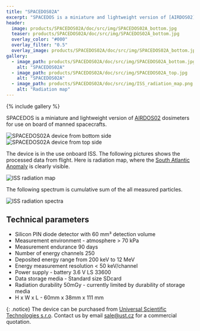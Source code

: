 ```yaml
---
title: "SPACEDOS02A"
excerpt: "SPACEDOS is a miniature and lightweight version of [AIRDOS02](https://github.com/UniversalScientificTechnologies/AIRDOS02) dosimeters for use on board of manned spacecrafts."
header:
  image: products/SPACEDOS02A/doc/src/img/SPACEDOS02A_bottom.jpg
  teaser: products/SPACEDOS02A/doc/src/img/SPACEDOS02A_bottom.jpg
  overlay_color: "#000"
  overlay_filter: "0.5"
  overlay_image: products/SPACEDOS02A/doc/src/img/SPACEDOS02A_bottom.jpg
gallery:
  - image_path: products/SPACEDOS02A/doc/src/img/SPACEDOS02A_bottom.jpg
    alt: "SPACEDOS02A"
  - image_path: products/SPACEDOS02A/doc/src/img/SPACEDOS02A_top.jpg
    alt: "SPACEDOS02A"
  - image_path: products/SPACEDOS02A/doc/src/img/ISS_radiation_map.png
    alt: "Radiation map"
---
```


{% include gallery %}

SPACEDOS is a miniature and lightweight version of [AIRDOS02](https://github.com/UniversalScientificTechnologies/AIRDOS02) dosimeters for use on board of manned spacecrafts.

![SPACEDOS02A device from bottom side](../doc/src/img/SPACEDOS02A_bottom.jpg "PCB")
![SPACEDOS02A device from top side](../doc/src/img/SPACEDOS02A_top.jpg "PCB")

The device is in the use onboard ISS. The following pictures shows the processed data from flight. Here is radiation map, where the [South Atlantic Anomaly](https://en.wikipedia.org/wiki/South_Atlantic_Anomaly) is clearly visible.

![ISS radiation map](../doc/src/img/ISS_radiation_map.png)

The following spectrum is cumulative sum of the all measured particles. 

![ISS radiation spectra](../doc/src/img/iss_flight_spectra.png)


## Technical parameters

* Silicon PIN diode detector with 60 mm³ detection volume
* Measurement environment - atmosphere > 70 kPa
* Measurement endurance 90 days
* Number of energy channels 250
* Deposited energy range from 200 keV to 12 MeV
* Energy measurement resolution < 50 keV/channel
* Power supply - battery 3.6 V LS 33600
* Data storage media - Standard size SDcard
* Radiation durability 50mGy - currently limited by durability of storage media
* H x W  x  L - 60mm x 38mm x 111 mm 


{: .notice} 
The device can be purchased from [Universal Scientific Technologies s.r.o](http://www.ust.cz). Contact us by email sale@ust.cz for a commercial quotation.
